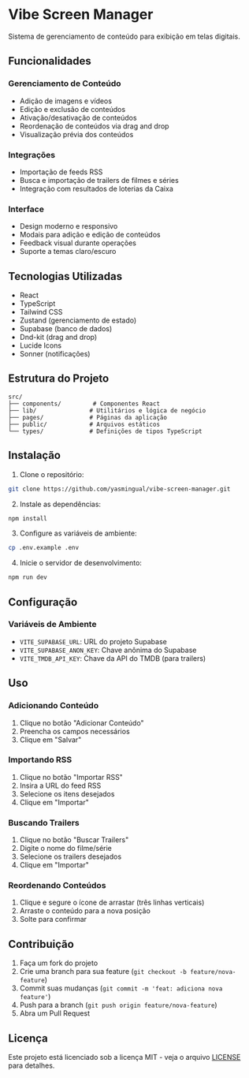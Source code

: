 # Vibe Screen Manager

Sistema de gerenciamento de conteúdo para exibição em telas digitais.

## Funcionalidades

### Gerenciamento de Conteúdo
- Adição de imagens e vídeos
- Edição e exclusão de conteúdos
- Ativação/desativação de conteúdos
- Reordenação de conteúdos via drag and drop
- Visualização prévia dos conteúdos

### Integrações
- Importação de feeds RSS
- Busca e importação de trailers de filmes e séries
- Integração com resultados de loterias da Caixa

### Interface
- Design moderno e responsivo
- Modais para adição e edição de conteúdos
- Feedback visual durante operações
- Suporte a temas claro/escuro

## Tecnologias Utilizadas

- React
- TypeScript
- Tailwind CSS
- Zustand (gerenciamento de estado)
- Supabase (banco de dados)
- Dnd-kit (drag and drop)
- Lucide Icons
- Sonner (notificações)

## Estrutura do Projeto

```
src/
├── components/         # Componentes React
├── lib/               # Utilitários e lógica de negócio
├── pages/             # Páginas da aplicação
├── public/            # Arquivos estáticos
└── types/             # Definições de tipos TypeScript
```

## Instalação

1. Clone o repositório:
```bash
git clone https://github.com/yasmingual/vibe-screen-manager.git
```

2. Instale as dependências:
```bash
npm install
```

3. Configure as variáveis de ambiente:
```bash
cp .env.example .env
```

4. Inicie o servidor de desenvolvimento:
```bash
npm run dev
```

## Configuração

### Variáveis de Ambiente

- `VITE_SUPABASE_URL`: URL do projeto Supabase
- `VITE_SUPABASE_ANON_KEY`: Chave anônima do Supabase
- `VITE_TMDB_API_KEY`: Chave da API do TMDB (para trailers)

## Uso

### Adicionando Conteúdo
1. Clique no botão "Adicionar Conteúdo"
2. Preencha os campos necessários
3. Clique em "Salvar"

### Importando RSS
1. Clique no botão "Importar RSS"
2. Insira a URL do feed RSS
3. Selecione os itens desejados
4. Clique em "Importar"

### Buscando Trailers
1. Clique no botão "Buscar Trailers"
2. Digite o nome do filme/série
3. Selecione os trailers desejados
4. Clique em "Importar"

### Reordenando Conteúdos
1. Clique e segure o ícone de arrastar (três linhas verticais)
2. Arraste o conteúdo para a nova posição
3. Solte para confirmar

## Contribuição

1. Faça um fork do projeto
2. Crie uma branch para sua feature (`git checkout -b feature/nova-feature`)
3. Commit suas mudanças (`git commit -m 'feat: adiciona nova feature'`)
4. Push para a branch (`git push origin feature/nova-feature`)
5. Abra um Pull Request

## Licença

Este projeto está licenciado sob a licença MIT - veja o arquivo [LICENSE](LICENSE) para detalhes.
